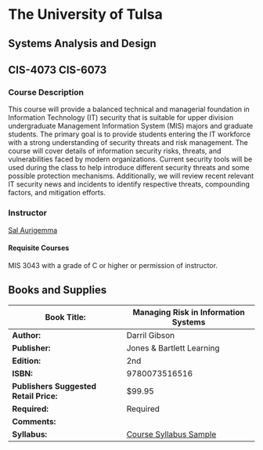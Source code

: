 # The University of Tulsa

## Systems Analysis and Design

## CIS-4073 CIS-6073

### Course Description

This course will provide a balanced technical and managerial foundation in Information Technology (IT) security that is suitable for upper division undergraduate Management Information System (MIS) majors and graduate students. The primary goal is to provide students entering the IT workforce with a strong understanding of security threats and risk management. The course will cover details of information security risks, threats, and vulnerabilities faced by modern organizations. Current security tools will be used during the class to help introduce different security threats and some possible protection mechanisms. Additionally, we will review recent relevant IT security news and incidents to identify respective threats, compounding factors, and mitigation efforts.

### Instructor

[Sal Aurigemma](https://faculty.utulsa.edu/~/salvatore-aurigemma)

#### Requisite Courses
MIS 3043 with a grade of C or higher or permission of instructor.

## Books and Supplies

| **Book Title:**                        | Managing Risk in Information Systems     |
| -------------------------------------- | ---------------------------------------- |
| **Author:**                            | Darril Gibson                            |
| **Publisher:**                         | Jones & Bartlett Learning                |
| **Edition:**                           | 2nd                                      |
| **ISBN:**                              | 9780073516516                            |
| **Publishers Suggested Retail Price:** | $99.95                                   |
| **Required:**                          | Required                                 |
| **Comments:**                          |                                          |
| **Syllabus:**                          | [Course Syllabus Sample](http://mis.misutulsa.com/sources/courseInfo/syllabi/Aurigemma/MIS4073Syllabus.pdf) |